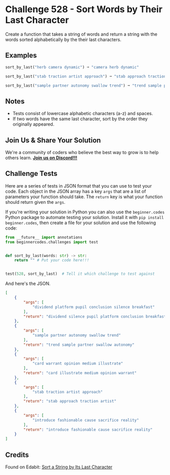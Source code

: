 # Challenge 528 - Sort Words by Their Last Character 

Create a function that takes a string of words and return a string with the words sorted alphabetically by the their last characters.

## Examples
```python
sort_by_last("herb camera dynamic") ➞ "camera herb dynamic"

sort_by_last("stab traction artist approach") ➞ "stab approach traction artist"

sort_by_last("sample partner autonomy swallow trend") ➞ "trend sample partner swallow autonomy"
```
## Notes

- Tests consist of lowercase alphabetic characters (a-z) and spaces.
- If two words have the same last character, sort by the order they originally appeared.

## Join Us & Share Your Solution

We're a community of coders who believe the best way to grow is to help others learn. **[Join us on Discord!!!](https://discord.gg/sfHykntuGy)**

## Challenge Tests

Here are a series of tests in JSON format that you can use to test your code. Each object in the JSON array has a key `args` that are a list of parameters your function should take. The `return` key is what your function should return given the `args`. 

If you're writing your solution in Python you can also use the `beginner.codes` Python package to automate testing your solution. Install it with `pip install beginner.codes`, then create a file for your solution and use the following code:
```python
from __future__ import annotations
from beginnercodes.challenges import test


def sort_by_last(words: str) -> str:
    return "" # Put your code here!!!


test(528, sort_by_last)  # Tell it which challenge to test against
```
And here's the JSON.
```json
[
    {
        "args": [
            "dividend platform pupil conclusion silence breakfast"
        ],
        "return": "dividend silence pupil platform conclusion breakfast"
    },
    {
        "args": [
            "sample partner autonomy swallow trend"
        ],
        "return": "trend sample partner swallow autonomy"
    },
    {
        "args": [
            "card warrant opinion medium illustrate"
        ],
        "return": "card illustrate medium opinion warrant"
    },
    {
        "args": [
            "stab traction artist approach"
        ],
        "return": "stab approach traction artist"
    },
    {
        "args": [
            "introduce fashionable cause sacrifice reality"
        ],
        "return": "introduce fashionable cause sacrifice reality"
    }
]
```
## Credits

Found on Edabit: [Sort a String by Its Last Character](https://edabit.com/challenge/ic9aKYukaRH2MjDyk)
